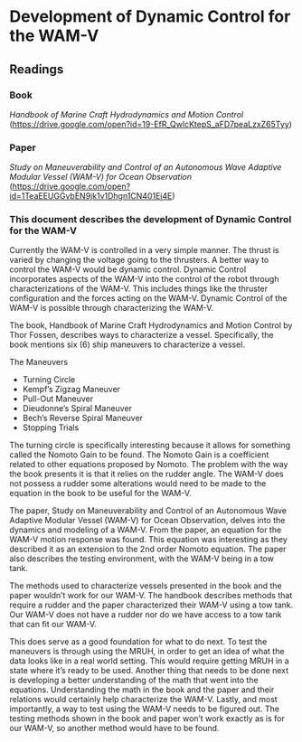 # Development of Dynamic Control for the WAM-V

## Readings
### Book
*Handbook of Marine Craft Hydrodynamics and Motion Control*
(https://drive.google.com/open?id=19-EfR_QwlcKtepS_aFD7peaLzxZ65Tyy)
### Paper
*Study on Maneuverability and Control of an Autonomous Wave Adaptive Modular Vessel (WAM-V) for Ocean Observation*
(https://drive.google.com/open?id=1TeaEEUGGvbEN9jk1v1Dhgn1CN401Ei4E)

### This document describes the development of Dynamic Control for the WAM-V

Currently the WAM-V is controlled in a very simple manner. The thrust is varied by changing the voltage going to the thrusters.
A better way to control the  WAM-V would be dynamic control. 
Dynamic Control incorporates aspects of the WAM-V into the control of the robot through characterizations of the WAM-V. 
This includes things like the thruster configuration and the forces acting on the WAM-V.
Dynamic Control of the WAM-V is possible through characterizing the WAM-V.

The book, Handbook of Marine Craft Hydrodynamics and Motion Control by Thor Fossen, describes ways to characterize a vessel.
Specifically, the book mentions six (6) ship maneuvers to characterize a vessel.

The Maneuvers
- Turning Circle
- Kempf’s Zigzag Maneuver
- Pull-Out Maneuver
- Dieudonne’s Spiral Maneuver
- Bech’s Reverse Spiral Maneuver
- Stopping Trials

The turning circle is specifically interesting because it allows for something called the Nomoto Gain to be found.
The Nomoto Gain is a coefficient related to other equations proposed by Nomoto. 
The problem with the way the book presents it is that it relies on the rudder angle.
The WAM-V does not possess a rudder some alterations would need to be made to the equation in the book to be useful for the WAM-V.

The paper, Study on Maneuverability and Control of an Autonomous Wave Adaptive Modular Vessel (WAM-V) for Ocean Observation, 
delves into the dynamics and modeling of a WAM-V.
From the paper, an equation for the WAM-V motion response was found.
This equation was interesting as they described it as an extension to the 2nd order Nomoto equation.
The paper also describes the testing environment, with the WAM-V being in a tow tank.

The methods used to characterize vessels presented in the book and the paper wouldn’t work for our WAM-V.
The handbook describes methods that require a rudder and the paper characterized their WAM-V using a tow tank.
Our WAM-V does not have a rudder nor do we have access to a tow tank that can fit our WAM-V. 

This does serve as a good foundation for what to do next.
To test the maneuvers is through using the MRUH, in order to get an idea of what the data looks like in a real world setting.
This would require getting MRUH in a state where it’s ready to be used.
Another thing that needs to be done next is developing a better understanding of the math that went into the equations.
Understanding the math in the book and the paper and their relations would certainly help characterize the WAM-V.
Lastly, and most importantly, a way to test using the WAM-V needs to be figured out.
The testing methods shown in the book and paper won’t work exactly as is for our WAM-V, so another method would have to be found.
